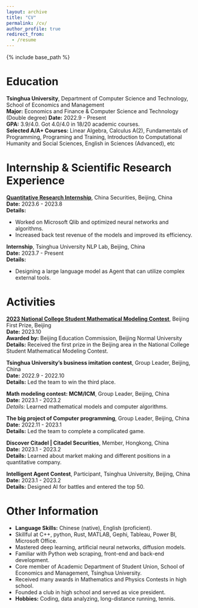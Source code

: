 ```yaml
---
layout: archive
title: "CV"
permalink: /cv/
author_profile: true
redirect_from:
  - /resume
---
```


{% include base_path %}

# Education

**Tsinghua University**, Department of Computer Science and Technology, School of Economics and Management  
**Major:** Economics and Finance & Computer Science and Technology (Double degree)
**Date:** 2022.9 - Present  
**GPA:** 3.9/4.0. Got 4.0/4.0 in 18/20 academic courses.  
**Selected A/A+ Courses:** Linear Algebra, Calculus A(2), Fundamentals of Programming, Programing and Training, Introduction to Computational Humanity and Social Sciences, English in Sciences (Advanced), etc

# Internship & Scientific Research Experience

**[Quantitative Research Internship](/lyubh.cn/files/itern@china_securities.pdf)**, China Securities, Beijing, China  
**Date:** 2023.6 - 2023.8  
**Details:**  
- Worked on Microsoft Qlib and optimized neural networks and algorithms.
- Increased back test revenue of the models and improved its efficiency.

**Internship**, Tsinghua University NLP Lab, Beijing, China  
**Date:** 2023.7 - Present  
**Details:**  
- Designing a large language model as Agent that can utilize complex external tools.

# Activities

**[2023 National College Student Mathematical Modeling Contest](/lyubh.cn/files/MMC_CN@2023)**, Beijing First Prize, Beijing  
**Date:** 2023.10  
**Awarded by:** Beijing Education Commission, Beijing Normal University  
**Details:** Received the first prize in the Beijing area in the National College Student Mathematical Modeling Contest.

**Tsinghua University’s business imitation contest**, Group Leader, Beijing, China  
**Date:** 2022.9 - 2022.10  
**Details:** Led the team to win the third place.

**Math modeling contest: MCM/ICM**, Group Leader, Beijing, China  
**Date:** 2023.1 - 2023.2  
*Details:* Learned mathematical models and computer algorithms.

**The big project of Computer programming**, Group Leader, Beijing, China  
**Date:** 2022.11 - 2023.1  
**Details:** Led the team to complete a complicated game.

**Discover Citadel | Citadel Securities**, Member, Hongkong, China  
**Date:** 2023.1 - 2023.2  
**Details:** Learned about market making and different positions in a quantitative company.

**Intelligent Agent Contest**, Participant, Tsinghua University, Beijing, China  
**Date:** 2023.1 - 2023.2  
**Details:** Designed AI for battles and entered the top 50.

# Other Information

- **Language Skills:** Chinese (native), English (proficient).
- Skillful at C++, python, Rust, MATLAB, Gephi, Tableau, Power BI, Microsoft Office.
- Mastered deep learning, artificial neural networks, diffusion models.
- Familiar with Python web scraping, front-end and back-end development.
- Core member of Academic Department of Student Union, School of Economics and Management, Tsinghua University.
- Received many awards in Mathematics and Physics Contests in high school.
- Founded a club in high school and served as vice president.
- **Hobbies:** Coding, data analyzing, long-distance running, tennis.